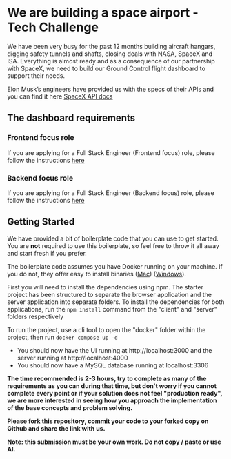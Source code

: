 
# We are building a space airport - Tech Challenge

We have been very busy for the past 12 months building aircraft hangars, digging safety tunnels and shafts, closing deals with NASA, SpaceX and ISA. Everything is almost ready and as a consequence of our partnership with SpaceX, we need to build our Ground Control flight dashboard to support their needs.

Elon Musk’s engineers have provided us with the specs of their APIs and you can find it here [SpaceX API docs](https://github.com/r-spacex/SpaceX-API/tree/master/docs#rspacex-api-docs)

## The dashboard requirements

### Frontend focus role

If you are applying for a Full Stack Engineer (Frontend focus) role, please follow the instructions [here](./README-frontend.md)

### Backend focus role

If you are applying for a Full Stack Engineer (Backend focus) role, please follow the instructions [here](./README-backend.md)

## Getting Started

We have provided a bit of boilerplate code that you can use to get started. You are **not** required to use this boilerplate, so feel free to throw it all away and start fresh if you prefer.

The boilerplate code assumes you have Docker running on your machine. If you do not, they offer easy to install binaries ([Mac](https://docs.docker.com/docker-for-mac/install/)) ([Windows](https://docs.docker.com/docker-for-windows/install/)).

First you will need to install the dependencies using npm. The starter project has been structured to separate the browser application and the server application into separate folders. To install the dependencies for both applications, run the `npm install` command from the "client" and "server" folders respectively

To run the project, use a cli tool to open the "docker" folder within the project, then run `docker compose up -d`
* You should now have the UI running at http://localhost:3000 and the server running at http://localhost:4000
* You should now have a MySQL database running at localhost:3306

**The time recommended is 2-3 hours, try to complete as many of the requirements as you can during that time, but don't worry if you cannot complete every point or if your solution does not feel "production ready", we are more interested in seeing how you approach the implementation of the base concepts and problem solving.**

**Please fork this repository, commit your code to your forked copy on Github and share the link with us.**

**Note: this submission must be your own work. Do not copy / paste or use AI.**
